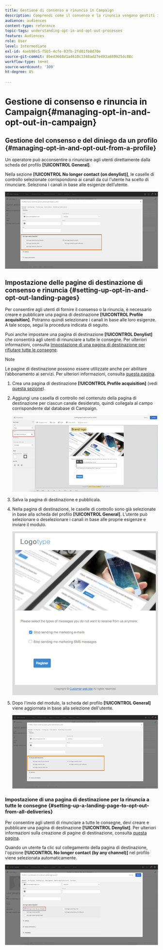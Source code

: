 ```yaml
---
title: Gestione di consenso e rinuncia in Campaign
description: Comprendi come il consenso e la rinuncia vengono gestiti in Adobe Campaign.
audience: audiences
content-type: reference
topic-tags: understanding-opt-in-and-opt-out-processes
feature: Audiences
role: User
level: Intermediate
exl-id: 4aeb90c5-f5b5-4cfe-93fb-2fd01fb8d70e
source-git-commit: 8be43668d1a4610c3388ad27e493a689925dc88c
workflow-type: tm+mt
source-wordcount: '309'
ht-degree: 8%

---
```


# Gestione di consenso e rinuncia in Campaign{#managing-opt-in-and-opt-out-in-campaign}

## Gestione del consenso e del diniego da un profilo {#managing-opt-in-and-opt-out-from-a-profile}

Un operatore può acconsentire o rinunciare agli utenti direttamente dalla scheda del profilo **[!UICONTROL General]**.

Nella sezione **[!UICONTROL No longer contact (on denylist)]**, le caselle di controllo selezionate corrispondono ai canali da cui l&#39;utente ha scelto di rinunciare. Seleziona i canali in base alle esigenze dell’utente.

![](assets/optin_landingpage_3.png)

## Impostazione delle pagine di destinazione di consenso e rinuncia {#setting-up-opt-in-and-opt-out-landing-pages}

Per consentire agli utenti di fornire il consenso o la rinuncia, è necessario creare e pubblicare una pagina di destinazione **[!UICONTROL Profile acquisition]**. Potranno quindi selezionare i canali in base alle loro esigenze. A tale scopo, segui la procedura indicata di seguito.

Puoi anche impostare una pagina di destinazione **[!UICONTROL Denylist]** che consentirà agli utenti di rinunciare a tutte le consegne. Per ulteriori informazioni, consulta [Impostazione di una pagina di destinazione per rifiutare tutte le consegne](#setting-up-a-landing-page-to-opt-out-from-all-deliveries).

>[!NOTE]
>
>Le pagine di destinazione possono essere utilizzate anche per abilitare l’abbonamento ai servizi. Per ulteriori informazioni, consulta [questa pagina](../../channels/using/configuring-landing-page.md#linking-a-landing-page-to-a-service).

1. Crea una pagina di destinazione **[!UICONTROL Profile acquisition]** (vedi [questa sezione](../../channels/using/getting-started-with-landing-pages.md)).
1. Aggiungi una casella di controllo nel contenuto della pagina di destinazione per ciascun canale desiderato, quindi collegala al campo corrispondente dal database di Campaign.

   ![](assets/optin_landingpage_1.png)

1. Salva la pagina di destinazione e pubblicala.
1. Nella pagina di destinazione, le caselle di controllo sono già selezionate in base alla scheda del profilo **[!UICONTROL General]**. L’utente può selezionare o deselezionare i canali in base alle proprie esigenze e inviare il modulo.

   ![](assets/optin_landingpage_2.png)

1. Dopo l&#39;invio del modulo, la scheda del profilo **[!UICONTROL General]** viene aggiornata in base alla selezione dell&#39;utente.

   ![](assets/optin_landingpage_3.png)

### Impostazione di una pagina di destinazione per la rinuncia a tutte le consegne {#setting-up-a-landing-page-to-opt-out-from-all-deliveries}

Per consentire agli utenti di rinunciare a tutte le consegne, devi creare e pubblicare una pagina di destinazione **[!UICONTROL Denylist]**. Per ulteriori informazioni sulla creazione di pagine di destinazione, consulta [questa pagina](../../channels/using/getting-started-with-landing-pages.md).

Quando un utente fa clic sul collegamento della pagina di destinazione, l&#39;opzione **[!UICONTROL No longer contact (by any channel)]** nel profilo viene selezionata automaticamente.

![](assets/blocklisting_allchannels.png)
